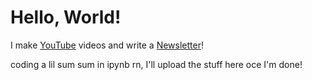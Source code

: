 # Hello, World!

I make [YouTube](https://youtube.com/@fabianfrankwerner) videos and write a [Newsletter](https://fabianfrankwerner.com/newsletter)!

coding a lil sum sum in ipynb rn, I'll upload the stuff here oce I'm done!

